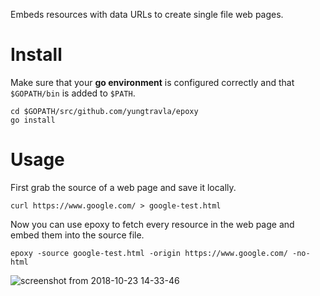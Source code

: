 Embeds resources with data URLs to create single file web pages.

# Install

Make sure that your **go environment** is configured correctly and that `$GOPATH/bin` is added to `$PATH`.

```
cd $GOPATH/src/github.com/yungtravla/epoxy
go install
```

# Usage

First grab the source of a web page and save it locally.

```
curl https://www.google.com/ > google-test.html
```

Now you can use epoxy to fetch every resource in the web page and embed them into the source file.

```
epoxy -source google-test.html -origin https://www.google.com/ -no-html
```

![screenshot from 2018-10-23 14-33-46](https://user-images.githubusercontent.com/29265684/47335968-14c89a00-d6d1-11e8-9765-91832b644c3e.png)

